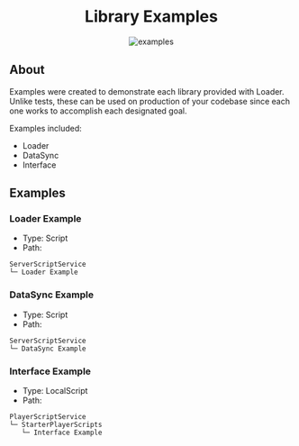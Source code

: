 <div align="center">
<h1>Library Examples</h3>

![examples](https://img.shields.io/badge/examples-1-blueviolet)
</div>

## About
Examples were created to demonstrate each library provided with Loader. Unlike tests, these can be used on production of your codebase since each one works to accomplish each designated goal.

Examples included:
- Loader
- DataSync
- Interface

## Examples
### Loader Example
- Type: Script
- Path:
```
ServerScriptService
└─ Loader Example
```

### DataSync Example
- Type: Script
- Path:
```
ServerScriptService
└─ DataSync Example
```

### Interface Example
- Type: LocalScript
- Path:
```
PlayerScriptService
└─ StarterPlayerScripts
   └─ Interface Example
```